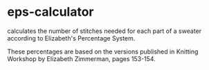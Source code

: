 # eps-calculator
calculates the number of stitches needed for each part of a sweater according to Elizabeth's Percentage System.

These percentages are based on the versions published in Knitting Workshop by Elizabeth Zimmerman, pages 153-154. 


